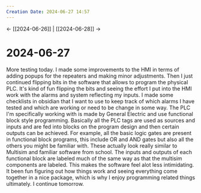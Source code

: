 ```yaml
---
Creation Date: 2024-06-27 14:57
---
```


<- [[2024-06-26]] | [[2024-06-28]]  ->

# 2024-06-27
More testing today.  I made some improvements to the HMI in terms of adding
popups for the repeaters and making minor adjustments. Then I just continued
flipping bits in the software that allows to program the physical PLC. It's kind
of fun flipping the bits and seeing the effort I put into the HMI work with the
alarms and system reflecting my inputs. I made some checklists in obsidian that
I want to use to keep track of which alarms I have tested and which are working
or need to be change in some way. The PLC I'm specifically working with is made
by General Electric and use functional block style programming. Basically all
the PLC tags are used as sources and inputs and are fed into blocks on the
program design and then certain outputs can be achieved. For example, all the
basic logic gates are present in functional block programs, this include OR and
AND gates but also all the others you might be familiar with. These actually
look really similar to Multisim and familiar software from school. The inputs
and outputs of each functional block are labeled much of the same way as that
the multisim components are labeled. This makes the software feel alot less
intimidating. It been fun figuring out how things work and seeing everything
come together in a nice package, which is why I enjoy programming related things
ultimately. I continue tomorrow.